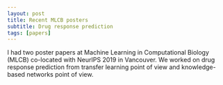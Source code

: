 ```yaml
---
layout: post
title: Recent MLCB posters
subtitle: Drug response prediction  
tags: [papers]
---
```

I had two poster papers at Machine Learning in Computational Biology (MLCB) co-located with NeurIPS 2019 in Vancouver. We worked on drug response prediction from transfer learning point of view and knowledge-based networks point of view.
